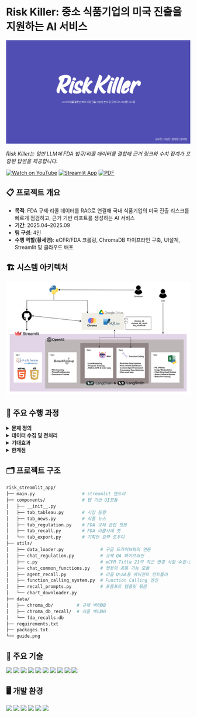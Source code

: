 <h1 align="left">Risk Killer: 중소 식품기업의 미국 진출을 지원하는 AI 서비스</h1>

<p align="left">
  <a href="./Risk_killer.pdf">
    <img src="./Risk_Killer.png" width="900" alt="Risk Killer 발표 썸네일 (클릭하면 PDF)">
  </a>
</p>

<p align="left">
  <em>Risk Killer는 일반 LLM에 FDA 법규/리콜 데이터를 결합해 근거 링크와 수치 집계가 포함된 답변을 제공합니다.</em>
</p>

<div align="left">
  
[![Watch on YouTube](https://img.shields.io/badge/YouTube-FF0000?logo=youtube&logoColor=white)](https://youtu.be/fcc8h7o8pXs)
[![Streamlit App](https://img.shields.io/badge/Streamlit-App-green)](https://riskstremlaitapp.streamlit.app/)
[![PDF](https://img.shields.io/badge/Slides-PDF-blue)](./Risk_killer.pdf)

</div>


## 📋 프로젝트 개요

- **목적**: FDA 규제·리콜 데이터를 RAG로 연결해 국내 식품기업의 미국 진출 리스크를 빠르게 점검하고, 근거 기반 리포트를 생성하는 AI 서비스  
- **기간**: 2025.04–2025.09  
- **팀 구성**: 4인  
- **수행 역할(황세영)**: eCFR/FDA 크롤링, ChromaDB 파이프라인 구축, UI설계, Streamlit 및 클라우드 배포


## 🏗️ 시스템 아키텍처
<p align="left"><img src="architecture.png" width="700" alt="Risk Killer Architecture"></p>


## 📌 주요 수행 과정

<details>
<summary><b> 문제 정의</b></summary>

중소 식품기업이 미국 진출 시 규제 적합성(성분·표시·첨가물·알레르겐)과 리콜 리스크를 사전에 점검하기 어려움.

요구사항: 제품 정보 기반 규제 적합성 힌트, 유사 리콜 사례 탐색, 수치 질의(예: “최근 1년 알레르겐 리콜 Top5”), 근거 링크·원문 인용.
</details>

<details>
<summary><b> 데이터 수집 및 전처리</b></summary>

크롤링: eCFR Title 21 최근 변경(Chapter 1 / Subchapter A·B·L)과 FDA 리콜 페이지.

정규화: document_type(guidance/regulation/recall), category(additives/allergen/labeling/ecfr/usc 등), title/url/chunks와 도메인별 온톨로지(ont_allergen, ont_contaminant, ont_recall_reason 등) 스키마 통합.

벡터화: 한글 번역·요약 텍스트를 문단 단위로 분할하여 ChromaDB에 임베딩 저장, 메타데이터 필터로 조건 검색.

요약·통계 저장: 리콜 핵심 메타와 집계에 적합한 필드를 SQLite에 별도 보관.
</details>

<details>
<summary><b> 기대효과</b></summary>

규정·가이던스·리콜 근거 인용형 답변으로 의사결정 신뢰성 향상.

키워드가 아닌 시멘틱 검색과 조건 필터링으로 탐색 효율화.

Function Calling을 통해 개수/순위/기간별 집계 요청에 즉시 응답.

Streamlit UI로 분석–증거–요약 보고까지 단일 화면에서 수행.
</details>

<details>
<summary><b> 한계점</b></summary>

법률 자문이 아닌 보조 도구로, 최종 준수 판단은 전문가 검토 필요.

크롤링/번역 품질과 원문 개정에 따른 시의성 의존.

RAG로 할루시네이션을 줄였으나 모델 한계에 따른 오답 가능.

현재 식품 분야 중심(확장 설계는 가능).
</details>


## 🗂️ 프로젝트 구조

```bash
risk_streamlit_app/
├── main.py                  # streamlit 엔트리
├── components/              # 탭 기반 UI모듈
│   ├── __init__.py    
│   ├── tab_tableau.py       # 시장 동향
│   ├── tab_news.py          # 식품 뉴스
│   ├── tab_regulation.py    # FDA 규제 관련 챗봇
│   ├── tab_recall.py        # FDA 리콜사례 챗
│   └── tab_export.py        # 기획안 요약 도우미
├── utils/
│   ├── data_loader.py              # 구글 드라이브와의 연동
│   ├── chat_regulation.py          # 규제 QA 파이프라인
│   ├── c.py                        # eCFR Title 21의 최근 변경 사항 수집·정제·번역·요약
│   ├── chat_common_functions.py    # 챗봇의 공통 기능 모듈
│   ├── agent_recall.py             # 리콜 Q\&A용 에이전트 컨트롤러
│   ├── function_calling_system.py  # Function Calling 엔진
│   ├── recall_prompts.py           # 프롬프트 템플릿 묶음
│   └── chart_downloader.py
├── data/
│   ├── chroma_db/         # 규제 벡터DB
│   ├── chroma_db_recall/  # 리콜 벡터DB
│   └── fda_recalls.db
├── requirements.txt
├── packages.txt
└── guide.png
```


## 🧰 주요 기술
<div align="left">

<img src="https://img.shields.io/badge/Python-3.11-3776AB?style=for-the-badge&logo=python&logoColor=white"/>
<img src="https://img.shields.io/badge/Streamlit-App-FF4B4B?style=for-the-badge&logo=streamlit&logoColor=white"/>
<img src="https://img.shields.io/badge/ChromaDB-Vector%20Store-3E77FF?style=for-the-badge"/>
<img src="https://img.shields.io/badge/OpenAI-API-5E5E5E?style=for-the-badge&logo=openai&logoColor=white"/>
<img src="https://img.shields.io/badge/LangGraph-Orchestration-4B5563?style=for-the-badge"/>
<img src="https://img.shields.io/badge/SQLite-DB-003B57?style=for-the-badge&logo=sqlite&logoColor=white"/>
<img src="https://img.shields.io/badge/pandas-Dataframe-150458?style=for-the-badge&logo=pandas&logoColor=white"/>
<img src="https://img.shields.io/badge/Plotly-Interactive%20Charts-3F4F75?style=for-the-badge&logo=plotly&logoColor=white"/>
<img src="https://img.shields.io/badge/Selenium-Web%20Chart%20Capture-43B02A?style=for-the-badge&logo=selenium&logoColor=white"/>
<img src="https://img.shields.io/badge/Google%20Drive-Integration-4285F4?style=for-the-badge&logo=googledrive&logoColor=white"/>

</div>


## 🖥️ 개발 환경
<div align="left">

<img src="https://img.shields.io/badge/Windows-11-0078D6?style=for-the-badge&logo=windows&logoColor=white"/>
<img src="https://img.shields.io/badge/VS%20Code-Editor-007ACC?style=for-the-badge&logo=visualstudiocode&logoColor=white"/>
<img src="https://img.shields.io/badge/Python-3.11-3776AB?style=for-the-badge&logo=python&logoColor=white"/>
<img src="https://img.shields.io/badge/Streamlit-Cloud%20(Deploy)-FF4B4B?style=for-the-badge&logo=streamlit&logoColor=white"/>
<img src="https://img.shields.io/badge/ChromeDriver-Automation-4285F4?style=for-the-badge&logo=googlechrome&logoColor=white"/>
<img src="https://img.shields.io/badge/Tableau-Public-005571?style=for-the-badge&logo=tableau&logoColor=white"/>

</div>
